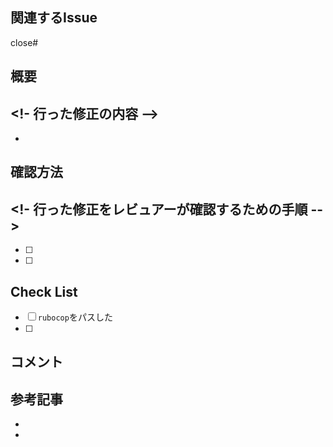## 関連するIssue
close#

## 概要
<!- 行った修正の内容 -->
- 
- 


## 確認方法
<!- 行った修正をレビュアーが確認するための手順 -->
- 
- [ ] 
- [ ] 


## Check List
- [ ] `rubocop`をパスした
- [ ] 

## コメント




## 参考記事
- []()
- []()

